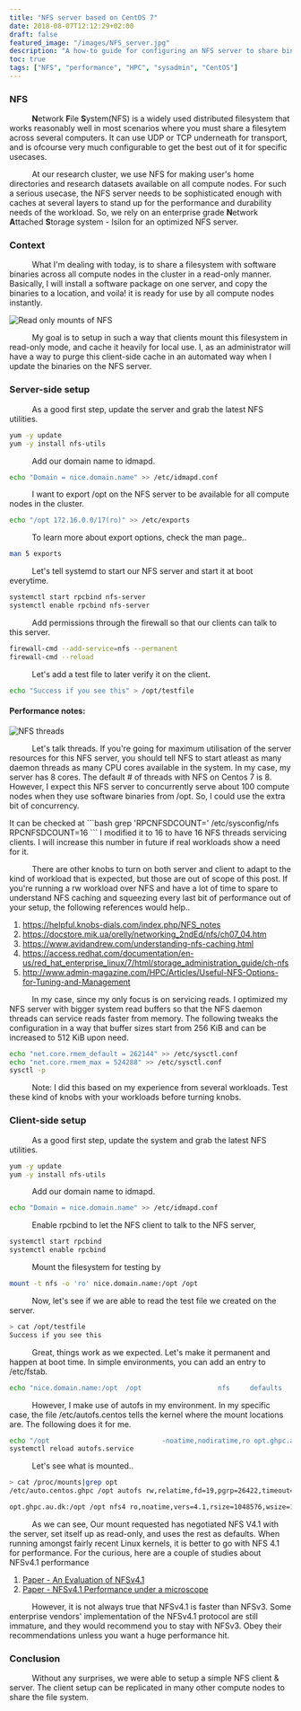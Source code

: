 ```yaml
---
title: "NFS server based on CentOS 7"
date: 2018-08-07T12:12:29+02:00
draft: false
featured_image: "/images/NFS_server.jpg"
description: "A how-to guide for configuring an NFS server to share binaries for a HPC cluster. Optimized for performance for a read-only scenario."
toc: true
tags: ["NFS", "performance", "HPC", "sysadmin", "CentOS"]
---
```

<style>
p {text-indent: 8%;}
</style>
### NFS

**N**etwork **F**ile **S**ystem(NFS) is a widely used distributed filesystem that works reasonably well in most scenarios where you must share a filesytem across several computers. It can use UDP or TCP underneath for transport, and is ofcourse very much configurable to get the best out of it for specific usecases. 

At our research cluster, we use NFS for making user's home directories and research datasets available on all compute nodes. For such a serious usecase, the NFS server needs to be sophisticated enough with caches at several layers to stand up for the performance and durability needs of the workload. So, we rely on an enterprise grade **N**etwork **A**ttached **S**torage system - Isilon for an optimized NFS server.

### Context

What I'm dealing with today, is to share a filesystem with software binaries across all compute nodes in the cluster in a read-only manner. Basically, I will install a software package on one server, and copy the binaries to a location, and voila! it is ready for use by all compute nodes instantly. 
<div class="center mw6-ns">
<img class="pt0 w-100 center" src="/images/read-only-nfs.png" alt="Read only mounts of NFS"></img>
</div>

My goal is to setup in such a way that clients mount this filesystem in read-only mode, and cache it heavily for local use. I, as an administrator will have a way to purge this client-side cache in an automated way when I update the binaries on the NFS server. 

### Server-side setup

As a good first step, update the server and grab the latest NFS utilities.
```bash
yum -y update
yum -y install nfs-utils
```
Add our domain name to idmapd.
```bash
echo "Domain = nice.domain.name" >> /etc/idmapd.conf
```
I want to export /opt on the NFS server to be available for all compute nodes in the cluster. 
```bash
echo "/opt 172.16.0.0/17(ro)" >> /etc/exports
```
To learn more about export options, check the man page..
```bash
man 5 exports
```
Let's tell systemd to start our NFS server and start it at boot everytime.
```bash
systemctl start rpcbind nfs-server
systemctl enable rpcbind nfs-server
```
Add permissions through the firewall so that our clients can talk to this server.
```bash
firewall-cmd --add-service=nfs --permanent 
firewall-cmd --reload
```
Let's add a test file to later verify it on the client.
```bash
echo "Success if you see this" > /opt/testfile
```
#### Performance notes:
<div class="dt center pb1">
  <div class="db dtc-ns v-mid-ns">
    <img src="/images/threads.jpeg" alt="NFS threads" class="w-100 mw7 w5-ns" />
  </div>
  <div class="db dtc-ns v-mid ph2 pr0-ns pl3 pl4-ns">
    <p class="lh-copy">
      Let's talk threads. If you're going for maximum utilisation of the server resources for this NFS server, you should tell NFS to start atleast as many daemon threads as many CPU cores available in the system. In my case, my server has 8 cores. The default # of threads with NFS on Centos 7 is 8. However, I expect this NFS server to concurrently serve about 100 compute nodes when they use software binaries from /opt. So, I could use the extra bit of concurrency. 
    </p>
  </div>
</div> 
It can be checked at 
```bash
grep 'RPCNFSDCOUNT=' /etc/sysconfig/nfs
RPCNFSDCOUNT=16
```
I modified it to 16 to have 16 NFS threads servicing clients. I will increase this number in future if real workloads show a need for it. 

There are other knobs to turn on both server and client to adapt to the kind of workload that is expected, but those are out of scope of this post. 
If you're running a rw workload over NFS and have a lot of time to spare to understand NFS caching and squeezing every last bit of performance out of your setup, the following references would help..

1. https://helpful.knobs-dials.com/index.php/NFS_notes
2. https://docstore.mik.ua/orelly/networking_2ndEd/nfs/ch07_04.htm
3. https://www.avidandrew.com/understanding-nfs-caching.html
4. https://access.redhat.com/documentation/en-us/red_hat_enterprise_linux/7/html/storage_administration_guide/ch-nfs
5. http://www.admin-magazine.com/HPC/Articles/Useful-NFS-Options-for-Tuning-and-Management

In my case, since my only focus is on servicing reads. I optimized my NFS server with bigger system read buffers so that the NFS daemon threads can service reads faster from memory. The following tweaks the configuration in a way that buffer sizes start from 256 KiB and can be increased to 512 KiB upon need. 
```bash
echo "net.core.rmem_default = 262144" >> /etc/sysctl.conf
echo "net.core.rmem_max = 524288" >> /etc/sysctl.conf
sysctl -p
```
Note: I did this based on my experience from several workloads. Test these kind of knobs with your workloads before turning knobs.

### Client-side setup
As a good first step, update the system and grab the latest NFS utilities.
```bash
yum -y update
yum -y install nfs-utils
```
Add our domain name to idmapd.
```bash
echo "Domain = nice.domain.name" >> /etc/idmapd.conf
```
Enable rpcbind to let the NFS client to talk to the NFS server,
```bash
systemctl start rpcbind 
systemctl enable rpcbind
```
Mount the filesystem for testing by
```bash
mount -t nfs -o 'ro' nice.domain.name:/opt /opt
```
Now, let's see if we are able to read the test file we created on the server.
```bash
> cat /opt/testfile 
Success if you see this
```
Great, things work as we expected. Let's make it permanent and happen at boot time.
In simple environments, you can add an entry to /etc/fstab. 
```bash
echo "nice.domain.name:/opt  /opt                   nfs     defaults        0 0" >> /etc/fstab
```
However, I make use of autofs in my environment. In my specific case, the file /etc/autofs.centos tells the kernel where the mount locations are. The following does it for me.
```bash
echo "/opt                            -noatime,nodiratime,ro opt.ghpc.au.dk:/opt" >> /etc/autofs.centos
systemctl reload autofs.service
```
Let's see what is mounted..
```bash
> cat /proc/mounts|grep opt
/etc/auto.centos.ghpc /opt autofs rw,relatime,fd=19,pgrp=26422,timeout=300,minproto=5,maxproto=5,direct,pipe_ino=1272693 0 0

opt.ghpc.au.dk:/opt /opt nfs4 ro,noatime,vers=4.1,rsize=1048576,wsize=1048576,namlen=255,hard,proto=tcp,port=0,timeo=600,retrans=2,sec=sys,clientaddr=172.16.2.30,local_lock=none,addr=172.16.2.37 0 0
```
As we can see,
Our mount requested has negotiated NFS V4.1 with the server, set itself up as read-only, and uses the rest as defaults. 
When running amongst fairly recent Linux kernels, it is better to go with NFS 4.1 for performance.
For the curious, here are a couple of studies about NFSv4.1 performance

1. [Paper - An Evaluation of NFSv4.1](https://www.fsl.cs.sunysb.edu/docs/nfs4perf/nfs4perf-sigm15.pdf)
2. [Paper - NFSv4.1 Performance under a microscope](https://www.fsl.cs.sunysb.edu/docs/nfs4perf/nfs4perf-microscope.pdf)

However, it is not always true that NFSv4.1 is faster than NFSv3. Some enterprise vendors' implementation of the NFSv4.1 protocol are still immature, and they would recommend you to stay with NFSv3. Obey their recommendations unless you want a huge performance hit. 

### Conclusion
Without any surprises, we were able to setup a simple NFS client & server. The client setup can be replicated in many other compute nodes to share the file system. 

